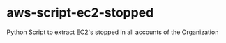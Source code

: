# aws-script-ec2-stopped
Python Script to extract EC2's stopped in all accounts of the Organization
